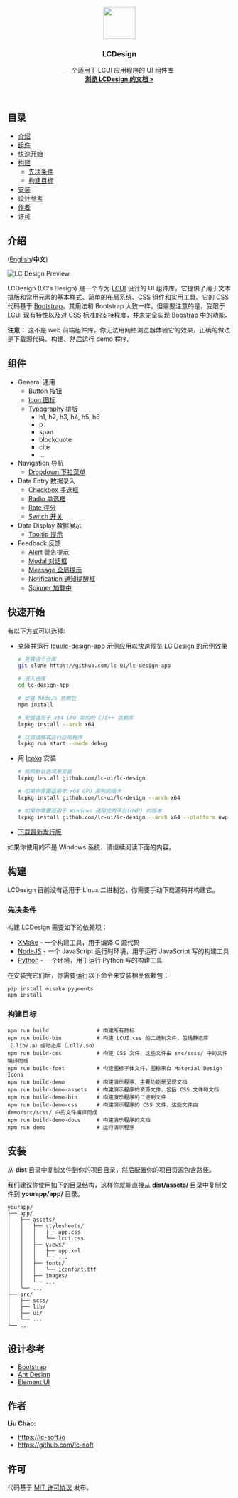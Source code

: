 <p align="center">
  <a href="http://lcui.org">
    <img src="https://lc-soft.io/static/images/logo-lcui-css.png" width=72 height=72>
  </a>

  <h3 align="center">LCDesign</h3>

  <p align="center">
    一个适用于 LCUI 应用程序的 UI 组件库
    <br>
    <a href="docs"><strong>浏览 LCDesign 的文档 &raquo;</strong></a>
  </p>
</p>

<br>

## 目录

- [介绍](#介绍)
- [组件](#组件)
- [快速开始](#快速开始)
- [构建](#构建)
    - [先决条件](#先决条件)
    - [构建目标](#构建目标)
- [安装](#安装)
- [设计参考](#设计参考)
- [作者](#作者)
- [许可](#许可)

## 介绍

([English](README.md)/**中文**)

![LC Design Preview](docs/images/preview.png)

LCDesign (LC's Design) 是一个专为 [LCUI](https://github.com/lc-soft/LCUI) 设计的 UI 组件库，它提供了用于文本排版和常用元素的基本样式、简单的布局系统、CSS 组件和实用工具。它的 CSS 代码基于 [Bootstrap](https://github.com/twbs/bootstrap)，其用法和 Bootstrap 大致一样，但需要注意的是，受限于 LCUI 现有特性以及对 CSS 标准的支持程度，并未完全实现 Boostrap 中的功能。

**注意：** 这不是 web 前端组件库，你无法用网络浏览器体验它的效果，正确的做法是下载源代码、构建、然后运行 demo 程序。

## 组件

- General 通用
  - [Button 按钮](docs/components/buttonss.md)
  - [Icon 图标](docs/content/icons.md)
  - [Typography 排版](docs/content/typography.md)
    - h1, h2, h3, h4, h5, h6
    - p
    - span
    - blockquote
    - cite
    - ...
- Navigation 导航
  - [Dropdown 下拉菜单](docs/components/dropdowns.md)
- Data Entry 数据录入
  - [Checkbox 多选框](docs/components/checkbox.md)
  - [Radio 单选框](docs/components/radio.md)
  - [Rate 评分](docs/components/rate.md)
  - [Switch 开关](docs/components/switch.md)
- Data Display 数据展示
  - [Tooltip 提示](docs/components/tooltips.md)
- Feedback 反馈
  - [Alert 警告提示](docs/components/alerts.md)
  - [Modal 对话框](docs/components/modal.md)
  - [Message 全局提示](docs/components/message.md)
  - [Notification 通知提醒框](docs/components/notification.md)
  - [Spinner 加载中](docs/components/spinners.md)

## 快速开始

有以下方式可以选择:

- 克隆并运行 [lcui/lc-design-app](https://github.com/lc-ui/lc-design-app) 示例应用以快速预览 LC Design 的示例效果

  ```bash
  # 克隆这个仓库
  git clone https://github.com/lc-ui/lc-design-app

  # 进入仓库
  cd lc-design-app

  # 安装 NodeJS 依赖包
  npm install

  # 安装适用于 x64 CPU 架构的 C/C++ 依赖库
  lcpkg install --arch x64

  # 以调试模式运行应用程序
  lcpkg run start --mode debug
  ```

- 用 [lcpkg](https://github.com/lc-soft/lcpkg) 安装

  ```bash
  # 按照默认选项来安装
  lcpkg install github.com/lc-ui/lc-design

  # 如果你需要适用于 x64 CPU 架构的版本
  lcpkg install github.com/lc-ui/lc-design --arch x64

  # 如果你需要适用于 Windows 通用应用平台(UWP) 的版本
  lcpkg install github.com/lc-ui/lc-design --arch x64 --platform uwp
  ```

- [下载最新发行版](https://github.com/lc-ui/lc-design/releases)

如果你使用的不是 Windows 系统，请继续阅读下面的内容。

## 构建

LCDesign 目前没有适用于 Linux 二进制包，你需要手动下载源码并构建它。

### 先决条件

构建 LCDesign 需要如下的依赖项：

- [XMake](http://xmake.io) - 一个构建工具，用于编译 C 源代码
- [NodeJS](https://nodejs.org) - 一个 JavaScript 运行时环境，用于运行 JavaScript 写的构建工具
- [Python](https://www.python.org/) - 一个环境，用于运行 Python 写的构建工具

在安装完它们后，你需要运行以下命令来安装相关依赖包：

    pip install misaka pygments
    npm install

### 构建目标

    npm run build               # 构建所有目标
    npm run build-bin           # 构建 LCUI.css 的二进制文件，包括静态库（.lib/.a）或动态库（.dll/.so）
    npm run build-css           # 构建 CSS 文件，这些文件由 src/scss/ 中的文件编译而成
    npm run build-font          # 构建图标字体文件，图标来自 Material Design Icons
    npm run build-demo          # 构建演示程序，主要功能是呈现文档
    npm run build-demo-assets   # 构建演示程序的资源文件，包括 CSS 文件和文档
    npm run build-demo-bin      # 构建演示程序的二进制文件
    npm run build-demo-css      # 构建演示程序的 CSS 文件，这些文件由 demo/src/scss/ 中的文件编译而成
    npm run build-demo-docs     # 构建演示程序的文档
    npm run demo                # 运行演示程序

## 安装

从 **dist** 目录中复制文件到你的项目目录，然后配置你的项目资源包含路径。

我们建议你使用如下的目录结构，这样你就能直接从 **dist/assets/** 目录中复制文件到 **yourapp/app/** 目录。

``` text
yourapp/
├── app/
│   ├── assets/
│   │   ├── stylesheets/
│   │   │   ├── app.css
│   │   │   └── lcui.css
│   │   ├── views/
│   │   │   ├── app.xml
│   │   │   └── ...
│   │   ├── fonts/
│   │   │   └── iconfont.ttf
│   │   ├── images/
│   │   └── ...
│   └── ...
├── src/
│   ├── scss/
│   ├── lib/
│   ├── ui/
│   └── ...
└── ...
```

## 设计参考

- [Bootstrap](https://github.com/twbs/bootstrap)
- [Ant Design](https://github.com/ant-design/ant-design)
- [Element UI](https://github.com/ElemeFE/element)

## 作者

**Liu Chao:**

- <https://lc-soft.io>
- <https://github.com/lc-soft>

## 许可

代码基于 [MIT 许可协议](LICENSE) 发布。
